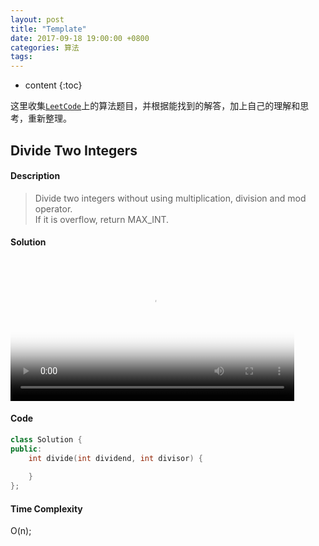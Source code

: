 ```yaml
---
layout: post
title: "Template"
date: 2017-09-18 19:00:00 +0800 
categories: 算法
tags: 
---
```

* content
{:toc}

这里收集[`LeetCode`](https://leetcode.com)上的算法题目，并根据能找到的解答，加上自己的理解和思考，重新整理。

<!-- more -->

## Divide Two Integers

#### Description

> Divide two integers without using multiplication, division and mod operator.  
> If it is overflow, return MAX_INT. 

#### Solution

<div>
<video id='movie' width='90%' controls poster='http://ovwkcbdpf.bkt.clouddn.com/image/videopostert.png'>
    <source src='http://pan.baidu.com/s/1c26e2i8' type = 'video/webm'>
    Your browser does not support the video tag.
</video>
</div>
<script type='text/javascript'>document.getElementById('movie').style.height=document.getElementById('movie').scrollWidth*0.8+'px'</script>

#### Code

```cpp
class Solution {
public:
    int divide(int dividend, int divisor) {
        
    }
};
```


#### Time Complexity

O(n);